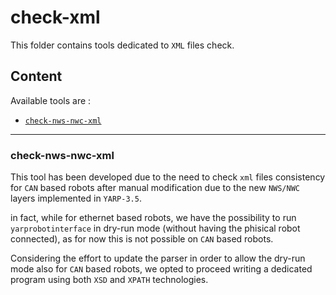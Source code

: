 # check-xml
This folder contains tools dedicated to `XML` files check.

## Content
Available tools are :

- [`check-nws-nwc-xml`](./check-nws-nwc-xml/README.md)

___
### check-nws-nwc-xml
This tool has been developed due to the need to check `xml` files consistency for `CAN` based robots after manual modification due to the new `NWS/NWC` layers implemented in `YARP-3.5`.

in fact, while for ethernet based robots, we have the possibility to run `yarprobotinterface` in dry-run mode (without having the phisical robot connected), as for now this is not possible on `CAN` based robots.

Considering the effort to update the parser in order to allow the dry-run mode also for `CAN` based robots, we opted to proceed writing a dedicated program using both `XSD` and `XPATH` technologies.
